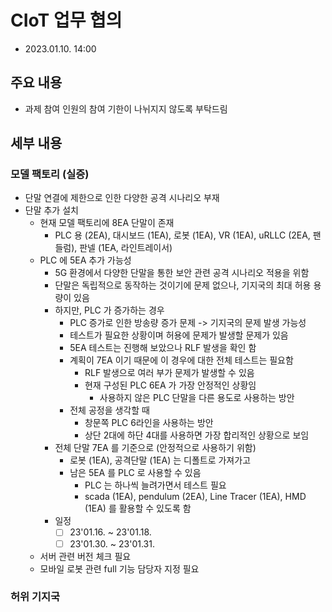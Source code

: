 # CIoT 업무 협의
- 2023.01.10. 14:00

## 주요 내용
- 과제 참여 인원의 참여 기한이 나뉘지지 않도록 부탁드림

## 세부 내용

### 모델 팩토리 (실증)
- 단말 연결에 제한으로 인한 다양한 공격 시나리오 부재
- 단말 추가 설치
  - 현재 모델 팩토리에 8EA 단말이 존재
    - PLC 용 (2EA), 대시보드 (1EA), 로봇 (1EA), VR (1EA), uRLLC (2EA, 팬들럼), 판넬 (1EA, 라인트레이서)
  - PLC 에 5EA 추가 가능성
    - 5G 환경에서 다양한 단말을 통한 보안 관련 공격 시나리오 적용을 위함
    - 단말은 독립적으로 동작하는 것이기에 문제 없으나, 기지국의 최대 허용 용량이 있음
    - 하지만, PLC 가 증가하는 경우
      - PLC 증가로 인한 방송량 증가 문제 -> 기지국의 문제 발생 가능성
      - 테스트가 필요한 상황이며 허용에 문제가 발생할 문제가 있음
      - 5EA 테스트는 진행해 보았으나 RLF 발생을 확인 함
      - 계획이 7EA 이기 때문에 이 경우에 대한 전체 테스트는 필요함
        - RLF 발생으로 여러 부가 문제가 발생할 수 있음
        - 현재 구성된 PLC 6EA 가 가장 안정적인 상황임
          - 사용하지 않은 PLC 단말을 다른 용도로 사용하는 방안
      - 전체 공정을 생각할 때
        - 창문쪽 PLC 6라인을 사용하는 방안
        - 상단 2대에 하단 4대를 사용하면 가장 합리적인 상황으로 보임
    - 전체 단말 7EA 를 기준으로 (안정적으로 사용하기 위함)
      - 로봇 (1EA), 공격단말 (1EA) 는 디폴트로 가져가고
      - 남은 5EA 를 PLC 로 사용할 수 있음
        - PLC 는 하나씩 늘려가면서 테스트 필요
        - scada (1EA), pendulum (2EA), Line Tracer (1EA), HMD (1EA) 를 활용할 수 있도록 함
    - 일정
      - [ ] 23'01.16. ~ 23'01.18.
      - [ ] 23'01.30. ~ 23'01.31.
  - 서버 관련 버전 체크 필요
  - 모바일 로봇 관련 full 기능 담당자 지정 필요

### 허위 기지국

